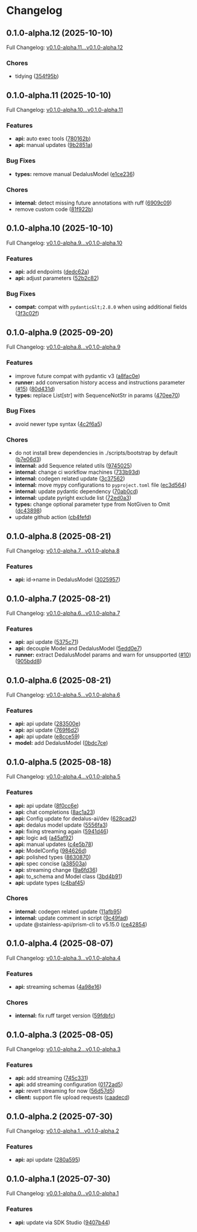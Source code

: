 # Changelog

## 0.1.0-alpha.12 (2025-10-10)

Full Changelog: [v0.1.0-alpha.11...v0.1.0-alpha.12](https://github.com/dedalus-labs/dedalus-sdk-python/compare/v0.1.0-alpha.11...v0.1.0-alpha.12)

### Chores

* tidying ([354f95b](https://github.com/dedalus-labs/dedalus-sdk-python/commit/354f95b1efde6b3df27275b3b8a36510f28d1858))

## 0.1.0-alpha.11 (2025-10-10)

Full Changelog: [v0.1.0-alpha.10...v0.1.0-alpha.11](https://github.com/dedalus-labs/dedalus-sdk-python/compare/v0.1.0-alpha.10...v0.1.0-alpha.11)

### Features

* **api:** auto exec tools ([780162b](https://github.com/dedalus-labs/dedalus-sdk-python/commit/780162b01d27703bb873488702ebede232791ed2))
* **api:** manual updates ([9b2851a](https://github.com/dedalus-labs/dedalus-sdk-python/commit/9b2851a6bdbf861c0db0b01aa3e7a8f5a45bfa77))


### Bug Fixes

* **types:** remove manual DedalusModel ([e1ce236](https://github.com/dedalus-labs/dedalus-sdk-python/commit/e1ce236b931b0715b9fa280ef329bfa451eb05c1))


### Chores

* **internal:** detect missing future annotations with ruff ([6909c09](https://github.com/dedalus-labs/dedalus-sdk-python/commit/6909c09996be7fe019ec6737a18b7e330b325c4a))
* remove custom code ([81f922b](https://github.com/dedalus-labs/dedalus-sdk-python/commit/81f922b8eabc571abf4cfd1b87e08517b4564128))

## 0.1.0-alpha.10 (2025-10-10)

Full Changelog: [v0.1.0-alpha.9...v0.1.0-alpha.10](https://github.com/dedalus-labs/dedalus-sdk-python/compare/v0.1.0-alpha.9...v0.1.0-alpha.10)

### Features

* **api:** add endpoints ([dedc62a](https://github.com/dedalus-labs/dedalus-sdk-python/commit/dedc62a6d3ca926db8726db403c43e6e7bbb4681))
* **api:** adjust parameters ([52b2c82](https://github.com/dedalus-labs/dedalus-sdk-python/commit/52b2c82366c2595e40b109c50e057d17de0ec6ef))


### Bug Fixes

* **compat:** compat with `pydantic&lt;2.8.0` when using additional fields ([3f3c02f](https://github.com/dedalus-labs/dedalus-sdk-python/commit/3f3c02f4cb5cc75bf9a6711ff4e48b9fe933ba2a))

## 0.1.0-alpha.9 (2025-09-20)

Full Changelog: [v0.1.0-alpha.8...v0.1.0-alpha.9](https://github.com/dedalus-labs/dedalus-sdk-python/compare/v0.1.0-alpha.8...v0.1.0-alpha.9)

### Features

* improve future compat with pydantic v3 ([a8fac0e](https://github.com/dedalus-labs/dedalus-sdk-python/commit/a8fac0ef8327430609f8bb15db096afecb3883ae))
* **runner:** add conversation history access and instructions parameter ([#15](https://github.com/dedalus-labs/dedalus-sdk-python/issues/15)) ([80d431d](https://github.com/dedalus-labs/dedalus-sdk-python/commit/80d431d07a85d374c9f974e786395596f1ba87a7))
* **types:** replace List[str] with SequenceNotStr in params ([470ee70](https://github.com/dedalus-labs/dedalus-sdk-python/commit/470ee7096075ac6298514ef751a8a6a6e296d0ab))


### Bug Fixes

* avoid newer type syntax ([4c2f6a5](https://github.com/dedalus-labs/dedalus-sdk-python/commit/4c2f6a5fb9de912f51eaceb129404ba2a7de57fc))


### Chores

* do not install brew dependencies in ./scripts/bootstrap by default ([b7e06d3](https://github.com/dedalus-labs/dedalus-sdk-python/commit/b7e06d307e626ae5d41189de50697f41c8bebfac))
* **internal:** add Sequence related utils ([9745025](https://github.com/dedalus-labs/dedalus-sdk-python/commit/9745025a9810eebc01de9591d37a099a04184b84))
* **internal:** change ci workflow machines ([733b93d](https://github.com/dedalus-labs/dedalus-sdk-python/commit/733b93d423e6ef1b4a33ae887ca472255afe4963))
* **internal:** codegen related update ([3c37562](https://github.com/dedalus-labs/dedalus-sdk-python/commit/3c37562c59321946e9750170fcef203a9fe15266))
* **internal:** move mypy configurations to `pyproject.toml` file ([ec3d564](https://github.com/dedalus-labs/dedalus-sdk-python/commit/ec3d56422bea912fafe9c43403dde7028fa97f75))
* **internal:** update pydantic dependency ([70ab0cd](https://github.com/dedalus-labs/dedalus-sdk-python/commit/70ab0cdb89b9829a1203cb922dcc7f11474c2cd4))
* **internal:** update pyright exclude list ([72ed0a3](https://github.com/dedalus-labs/dedalus-sdk-python/commit/72ed0a3bf91d86d18dddd90b3e95967cd3443f85))
* **types:** change optional parameter type from NotGiven to Omit ([dc43898](https://github.com/dedalus-labs/dedalus-sdk-python/commit/dc438989d20a3501a99401ffc1f182b8d67672e5))
* update github action ([cb4fefd](https://github.com/dedalus-labs/dedalus-sdk-python/commit/cb4fefd026cd176f56d3b5b12cdaffd2d7ddbdc6))

## 0.1.0-alpha.8 (2025-08-21)

Full Changelog: [v0.1.0-alpha.7...v0.1.0-alpha.8](https://github.com/dedalus-labs/dedalus-sdk-python/compare/v0.1.0-alpha.7...v0.1.0-alpha.8)

### Features

* **api:** id-&gt;name in DedalusModel ([3025957](https://github.com/dedalus-labs/dedalus-sdk-python/commit/3025957f80d8f4dda8c776a8c44598db95ec3065))

## 0.1.0-alpha.7 (2025-08-21)

Full Changelog: [v0.1.0-alpha.6...v0.1.0-alpha.7](https://github.com/dedalus-labs/dedalus-sdk-python/compare/v0.1.0-alpha.6...v0.1.0-alpha.7)

### Features

* **api:** api update ([5375c71](https://github.com/dedalus-labs/dedalus-sdk-python/commit/5375c71f60a9647d4e106faf4b18e07ab48abb49))
* **api:** decouple Model and DedalusModel ([5edd0e7](https://github.com/dedalus-labs/dedalus-sdk-python/commit/5edd0e78e58b523cb729a51a58a9b49a12091ab9))
* **runner:** extract DedalusModel params and warn for unsupported ([#10](https://github.com/dedalus-labs/dedalus-sdk-python/issues/10)) ([905bdd8](https://github.com/dedalus-labs/dedalus-sdk-python/commit/905bdd89db17bcae0ba54f7a38c237f922836cb0))

## 0.1.0-alpha.6 (2025-08-21)

Full Changelog: [v0.1.0-alpha.5...v0.1.0-alpha.6](https://github.com/dedalus-labs/dedalus-sdk-python/compare/v0.1.0-alpha.5...v0.1.0-alpha.6)

### Features

* **api:** api update ([283500e](https://github.com/dedalus-labs/dedalus-sdk-python/commit/283500e638288e248715ac84092727884b0d404d))
* **api:** api update ([769f6d2](https://github.com/dedalus-labs/dedalus-sdk-python/commit/769f6d24cf4458795a2d6a4a1ce5487e24d3b34b))
* **api:** api update ([e8cce59](https://github.com/dedalus-labs/dedalus-sdk-python/commit/e8cce59df56ade2c3be785a4ab68be694b36b325))
* **model:** add DedalusModel ([0bdc7ce](https://github.com/dedalus-labs/dedalus-sdk-python/commit/0bdc7ce32b8c0099d74fbd71afb6c20efc5c2618))

## 0.1.0-alpha.5 (2025-08-18)

Full Changelog: [v0.1.0-alpha.4...v0.1.0-alpha.5](https://github.com/dedalus-labs/dedalus-sdk-python/compare/v0.1.0-alpha.4...v0.1.0-alpha.5)

### Features

* **api:** api update ([8f0cc6e](https://github.com/dedalus-labs/dedalus-sdk-python/commit/8f0cc6eb025ab9c77959390cf26031383bd07001))
* **api:** chat completions ([8ac1a23](https://github.com/dedalus-labs/dedalus-sdk-python/commit/8ac1a23d9c1c37d4de90073dfad6149c83bba2fa))
* **api:** Config update for dedalus-ai/dev ([628cad2](https://github.com/dedalus-labs/dedalus-sdk-python/commit/628cad286ab5da905070f3b8cfb6745b9d9fa29d))
* **api:** dedalus model update ([5556fa3](https://github.com/dedalus-labs/dedalus-sdk-python/commit/5556fa35efbc79ebca565e2cc343b5352c1b10d7))
* **api:** fixing streaming again ([5941d46](https://github.com/dedalus-labs/dedalus-sdk-python/commit/5941d4689192cd099836d201b386ab1503c1fe2b))
* **api:** logic adj ([a45af92](https://github.com/dedalus-labs/dedalus-sdk-python/commit/a45af925e9dcf78e96759532fefdf107f011177e))
* **api:** manual updates ([c4e5b78](https://github.com/dedalus-labs/dedalus-sdk-python/commit/c4e5b787260c849d231961f5cd22369914f41485))
* **api:** ModelConfig ([984626d](https://github.com/dedalus-labs/dedalus-sdk-python/commit/984626d0bc599656a3cdf9c475f4555d1008983a))
* **api:** polished types ([8630870](https://github.com/dedalus-labs/dedalus-sdk-python/commit/863087056b6ccbdcfd40aaf6d4f4e7f203504e97))
* **api:** spec concise ([a38503a](https://github.com/dedalus-labs/dedalus-sdk-python/commit/a38503a65686e3d621f1824536ec1ab6c81515d3))
* **api:** streaming change ([9a6fd36](https://github.com/dedalus-labs/dedalus-sdk-python/commit/9a6fd36da06e70617706dbd4ca4d5a918eea63bb))
* **api:** to_schema and Model class ([3bd4b91](https://github.com/dedalus-labs/dedalus-sdk-python/commit/3bd4b9173773b28ddda3707dfd0dc2fc408dc0a7))
* **api:** update types ([c4baf45](https://github.com/dedalus-labs/dedalus-sdk-python/commit/c4baf451c36f6148aa9e4ab0bc2e8b47c863a8c4))


### Chores

* **internal:** codegen related update ([11afb95](https://github.com/dedalus-labs/dedalus-sdk-python/commit/11afb95b52fbb39f028b3af9671caf5d3971ecb1))
* **internal:** update comment in script ([9c49fad](https://github.com/dedalus-labs/dedalus-sdk-python/commit/9c49fad176ac16c1b204261229a1e385df62df0f))
* update @stainless-api/prism-cli to v5.15.0 ([ce42854](https://github.com/dedalus-labs/dedalus-sdk-python/commit/ce428545f33a6d02b9b1497a2cd93f4af0cb1740))

## 0.1.0-alpha.4 (2025-08-07)

Full Changelog: [v0.1.0-alpha.3...v0.1.0-alpha.4](https://github.com/dedalus-labs/dedalus-sdk-python/compare/v0.1.0-alpha.3...v0.1.0-alpha.4)

### Features

* **api:** streaming schemas ([4a98e16](https://github.com/dedalus-labs/dedalus-sdk-python/commit/4a98e16c5cb406ecabcc30e262299d2eed3517bf))


### Chores

* **internal:** fix ruff target version ([59fdbfc](https://github.com/dedalus-labs/dedalus-sdk-python/commit/59fdbfc95857204f04c35acd156665a54a7825c6))

## 0.1.0-alpha.3 (2025-08-05)

Full Changelog: [v0.1.0-alpha.2...v0.1.0-alpha.3](https://github.com/dedalus-labs/dedalus-sdk-python/compare/v0.1.0-alpha.2...v0.1.0-alpha.3)

### Features

* **api:** add streaming ([745c331](https://github.com/dedalus-labs/dedalus-sdk-python/commit/745c33166a671b79a978961d576064618cc80bcb))
* **api:** add streaming configuration ([0172ad5](https://github.com/dedalus-labs/dedalus-sdk-python/commit/0172ad5175dd15650252a084f213b16c56b8befc))
* **api:** revert streaming for now ([56d57d5](https://github.com/dedalus-labs/dedalus-sdk-python/commit/56d57d5a19034eec13d5a98a86d133d36ac2830a))
* **client:** support file upload requests ([caadecd](https://github.com/dedalus-labs/dedalus-sdk-python/commit/caadecdf5c75297819cd41fe3adcc5f7af3de772))

## 0.1.0-alpha.2 (2025-07-30)

Full Changelog: [v0.1.0-alpha.1...v0.1.0-alpha.2](https://github.com/dedalus-labs/dedalus-sdk-python/compare/v0.1.0-alpha.1...v0.1.0-alpha.2)

### Features

* **api:** api update ([280a595](https://github.com/dedalus-labs/dedalus-sdk-python/commit/280a595b3d3900625cfdf26be12027a88eff9618))

## 0.1.0-alpha.1 (2025-07-30)

Full Changelog: [v0.0.1-alpha.0...v0.1.0-alpha.1](https://github.com/dedalus-labs/dedalus-sdk-python/compare/v0.0.1-alpha.0...v0.1.0-alpha.1)

### Features

* **api:** update via SDK Studio ([9407b44](https://github.com/dedalus-labs/dedalus-sdk-python/commit/9407b44fa8dbd4df7c18c36eab95a5573399810a))

